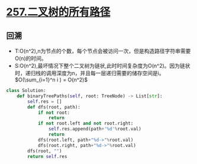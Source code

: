 # [257.二叉树的所有路径](https://leetcode-cn.com/problems/binary-tree-paths/)
## 回溯
+ T:O(n^2),n为节点的个数，每个节点会被访问一次，但是构造路径字符串需要O(n)的时间。
+ S:O(n^2),最坏情况下整个二叉树为链状,此时时间复杂度为O(n^2)。因为链状时，递归栈的调用深度为n，并且每一层递归需要的储存空间是i。$O(\sum_{i=1}^n i ) = O(n^2)$
``` python
class Solution:
    def binaryTreePaths(self, root: TreeNode) -> List[str]:
        self.res = []
        def dfs(root, path):
            if not root:
                return 
            if not root.left and not root.right:
                self.res.append(path+'%d'%root.val)
                return
            dfs(root.left, path+"%d->"%root.val)
            dfs(root.right, path+"%d->"%root.val)
        dfs(root, "")
        return self.res
```